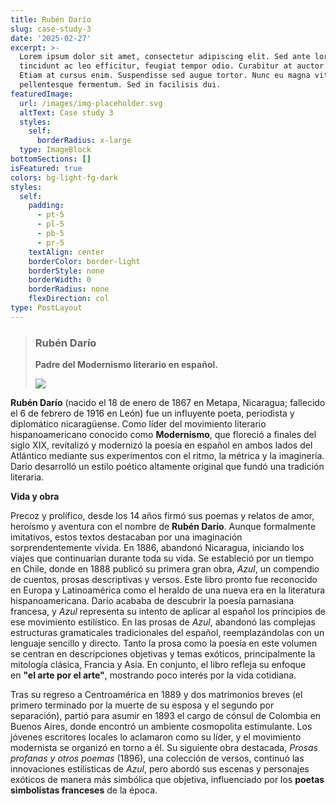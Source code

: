 ```yaml
---
title: Rubén Darío
slug: case-study-3
date: '2025-02-27'
excerpt: >-
  Lorem ipsum dolor sit amet, consectetur adipiscing elit. Sed ante lorem,
  tincidunt ac leo efficitur, feugiat tempor odio. Curabitur at auctor sapien.
  Etiam at cursus enim. Suspendisse sed augue tortor. Nunc eu magna vitae lorem
  pellentesque fermentum. Sed in facilisis dui.
featuredImage:
  url: /images/img-placeholder.svg
  altText: Case study 3
  styles:
    self:
      borderRadius: x-large
  type: ImageBlock
bottomSections: []
isFeatured: true
colors: bg-light-fg-dark
styles:
  self:
    padding:
      - pt-5
      - pl-5
      - pb-5
      - pr-5
    textAlign: center
    borderColor: border-light
    borderStyle: none
    borderWidth: 0
    borderRadius: none
    flexDirection: col
type: PostLayout
---
```

> ### **Rubén Darío**
>
> **Padre del Modernismo literario en español.**
>
> ![](/images/Rub3Fo.webp)

**Rubén Darío** (nacido el 18 de enero de 1867 en Metapa, Nicaragua; fallecido el 6 de febrero de 1916 en León) fue un influyente poeta, periodista y diplomático nicaragüense. Como líder del movimiento literario hispanoamericano conocido como **Modernismo**, que floreció a finales del siglo XIX, revitalizó y modernizó la poesía en español en ambos lados del Atlántico mediante sus experimentos con el ritmo, la métrica y la imaginería. Darío desarrolló un estilo poético altamente original que fundó una tradición literaria.

**Vida y obra**

Precoz y prolífico, desde los 14 años firmó sus poemas y relatos de amor, heroísmo y aventura con el nombre de **Rubén Darío**. Aunque formalmente imitativos, estos textos destacaban por una imaginación sorprendentemente vívida. En 1886, abandonó Nicaragua, iniciando los viajes que continuarían durante toda su vida. Se estableció por un tiempo en Chile, donde en 1888 publicó su primera gran obra, *Azul*, un compendio de cuentos, prosas descriptivas y versos. Este libro pronto fue reconocido en Europa y Latinoamérica como el heraldo de una nueva era en la literatura hispanoamericana. Darío acababa de descubrir la poesía parnasiana francesa, y *Azul* representa su intento de aplicar al español los principios de ese movimiento estilístico. En las prosas de *Azul*, abandonó las complejas estructuras gramaticales tradicionales del español, reemplazándolas con un lenguaje sencillo y directo. Tanto la prosa como la poesía en este volumen se centran en descripciones objetivas y temas exóticos, principalmente la mitología clásica, Francia y Asia. En conjunto, el libro refleja su enfoque en **"el arte por el arte"**, mostrando poco interés por la vida cotidiana.

Tras su regreso a Centroamérica en 1889 y dos matrimonios breves (el primero terminado por la muerte de su esposa y el segundo por separación), partió para asumir en 1893 el cargo de cónsul de Colombia en Buenos Aires, donde encontró un ambiente cosmopolita estimulante. Los jóvenes escritores locales lo aclamaron como su líder, y el movimiento modernista se organizó en torno a él. Su siguiente obra destacada, *Prosas profanas y otros poemas* (1896), una colección de versos, continuó las innovaciones estilísticas de *Azul*, pero abordó sus escenas y personajes exóticos de manera más simbólica que objetiva, influenciado por los **poetas simbolistas franceses** de la época.
